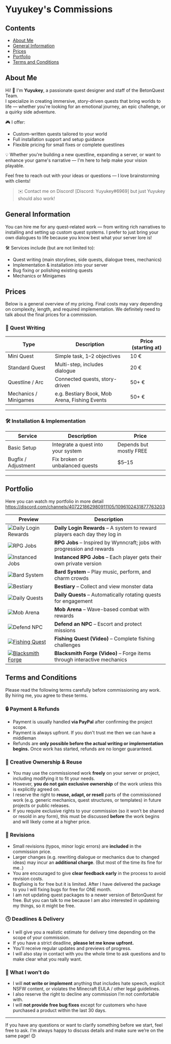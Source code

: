 # Yuyukey's Commissions

## Contents

- [About Me](#about-me)
- [General Information](#general-information)
- [Prices](#prices)
- [Portfolio](#portfolio)
- [Terms and Conditions](#terms-and-conditions)

## About Me

Hi! 👋 I'm **Yuyukey**, a passionate quest designer and staff of the BetonQuest Team.  
I specialize in creating immersive, story-driven quests that bring worlds to life — whether you're looking for an emotional journey, an epic challenge, or a quirky side adventure.

🎮 I offer:
- Custom-written quests tailored to your world
- Full installation support and setup guidance
- Flexible pricing for small fixes or complete questlines

💡 Whether you're building a new questline, expanding a server, or want to enhance your game's narrative — I'm here to help make your vision playable.

Feel free to reach out with your ideas or questions — I love brainstorming with clients!

> ✉️ Contact me on Discord! [Discord: Yuyukey#6969] but just Yuyukey should also work!

## General Information

You can hire me for any quest-related work — from writing rich narratives to installing and setting up custom quest systems.
I prefer to just bring your own dialogues to life because you know best what your server lore is!

🛠️ Services include (but are not limited to):
- Quest writing (main storylines, side quests, dialogue trees, mechanics)
- Implementation & installation into your server
- Bug fixing or polishing existing quests
- Mechanics or Minigames

## Prices

Below is a general overview of my pricing. Final costs may vary depending on complexity, length, and required implementation. We definitely need to talk about the final prices for a commission.

### 📝 Quest Writing

| Type                 | Description                            | Price (starting at) |
|----------------------|----------------------------------------|----------------------|
| Mini Quest           | Simple task, 1–2 objectives            | 10 €                 |
| Standard Quest       | Multi-step, includes dialogue          | 20 €                 |
| Questline / Arc      | Connected quests, story-driven         | 50+ €                |
| Mechanics / Minigames| e.g. Bestiary Book, Mob Arena, Fishing Events         | 50+ €                |

---

### 🛠️ Installation & Implementation

| Service                        | Description                            | Price |
|--------------------------------|----------------------------------------|--------|
| Basic Setup                   | Integrate a quest into your system     | Depends but mostly FREE   |
| Bugfix / Adjustment           | Fix broken or unbalanced quests        | $5–15 |

---

## Portfolio
Here you can watch my portfolio in more detail https://discord.com/channels/407221862980911105/1096102431877763203

| Preview | Description |
|--------|-------------|
| ![Daily Login Rewards](assets/daily_login.png) | **Daily Login Rewards** – A system to reward players each day they log in |
| ![RPG Jobs](assets/rpg_jobs.png) | **RPG Jobs** – Inspired by Wynncraft; jobs with progression and rewards |
| ![Instanced Jobs](assets/instanced_jobs.png) | **Instanced RPG Jobs** – Each player gets their own private version |
| ![Bard System](assets/bard_system.png) | **Bard System** – Play music, perform, and charm crowds |
| ![Bestiary](assets/bestiary.png) | **Bestiary** – Collect and view monster data |
| ![Daily Quests](assets/daily_quests.png) | **Daily Quests** – Automatically rotating quests for engagement |
| ![Mob Arena](assets/mob_arena.png) | **Mob Arena** – Wave-based combat with rewards |
| ![Defend NPC](assets/defend_npc.png) | **Defend an NPC** – Escort and protect missions |
| [![Fishing Quest](https://img.youtube.com/vi/8l4NN5NN1fk/0.jpg)](https://youtu.be/8l4NN5NN1fk) | **Fishing Quest (Video)** – Complete fishing challenges |
| [![Blacksmith Forge](https://img.youtube.com/vi/jsnCPMw_YnE/0.jpg)](https://www.youtube.com/watch?v=jsnCPMw_YnE) | **Blacksmith Forge (Video)** – Forge items through interactive mechanics |


## Terms and Conditions

Please read the following terms carefully before commissioning any work. By hiring me, you agree to these terms.

### 🔒 Payment & Refunds
- Payment is usually handled **via PayPal** after confirming the project scope.
- Payment is always upfront. If you don't trust me then we can have a middleman
- Refunds are **only possible before the actual writing or implementation begins.** Once work has started, refunds are no longer guaranteed.

### 🧠 Creative Ownership & Reuse

- You may use the commissioned work **freely** on your server or project, including modifying it to fit your needs.
- However, **you do not gain exclusive ownership** of the work unless this is explicitly agreed on.
- I reserve the right to **reuse, adapt, or resell** parts of the commissioned work (e.g. generic mechanics, quest structures, or templates) in future projects or public releases.
- If you require exclusive rights to your commission (so it won’t be shared or resold in any form), this must be discussed **before** the work begins and will likely come at a higher price.

### 🔧 Revisions
- Small revisions (typos, minor logic errors) are **included** in the commission price.
- Larger changes (e.g. rewriting dialogue or mechanics due to changed ideas) may incur an **additional charge**. (But most of the time its fine for me..)
- You are encouraged to give **clear feedback early** in the process to avoid revision costs.
- Bugfixing is for free but it is limited. After I have delivered the package to you I will fixing bugs for free for ONE month.
- I am not updating quest packages to a newer version of BetonQuest for free. But you can talk to me because I am also interested in updateing my things, so it might be free.

### 🕓 Deadlines & Delivery
- I will give you a realistic estimate for delivery time depending on the scope of your commission.
- If you have a strict deadline, **please let me know upfront.**
- You’ll receive regular updates and previews of progress.
- I will also stay in contact with you the whole time to ask questions and to make clear what you really want.

### 🚫 What I won’t do
- I will **not write or implement** anything that includes hate speech, explicit NSFW content, or violates the Minecraft EULA / other legal guidelines.
- I also reserve the right to decline any commission I’m not comfortable with.
- I will **not provide free bug fixes** except for customers who have purchased a product within the last 30 days.

---

If you have any questions or want to clarify something before we start, feel free to ask. I'm always happy to discuss details and make sure we’re on the same page! 😊

